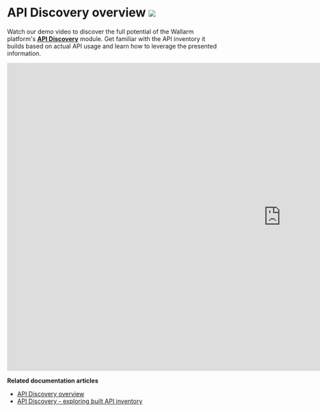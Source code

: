 # API Discovery overview <a href="../../about-wallarm/subscription-plans/#waap-advanced-api-security"><img src="../../images/api-security-tag.svg" style="border: none;"></a>

Watch our demo video to discover the full potential of the Wallarm platform's [**API Discovery**](../api-discovery/overview.md) module. Get familiar with the API inventory it builds based on actual API usage and learn how to leverage the presented information.

<div class="video-wrapper">
  <iframe width="1280" height="720" src="https://www.youtube.com/embed/0bRHVtpWkJ8" frameborder="0" allow="accelerometer; autoplay; encrypted-media; gyroscope; picture-in-picture" allowfullscreen></iframe>
</div>

**Related documentation articles**

* [API Discovery overview](../api-discovery/overview.md)
* [API Discovery - exploring built API inventory](../api-discovery/exploring.md)
